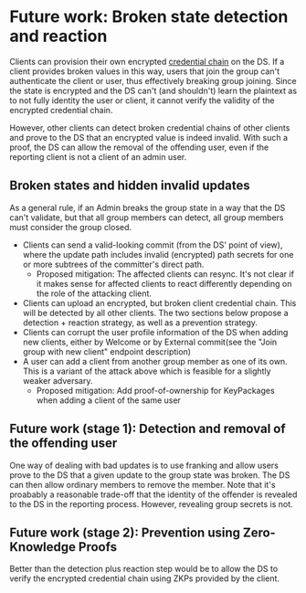 # Future work: Broken state detection and reaction

Clients can provision their own encrypted [credential chain](../authentication_service/credentials.md#intermediate-client-credentials) on the DS. If a client provides broken values in this way, users that join the group can't authenticate the client or user, thus effectively breaking group joining. Since the state is encrypted and the DS can't (and shouldn't) learn the plaintext as to not fully identity the user or client, it cannot verify the validity of the encrypted credential chain.

However, other clients can detect broken credential chains of other clients and prove to the DS that an encrypted value is indeed invalid. With such a proof, the DS can allow the removal of the offending user, even if the reporting client is not a client of an admin user.

## Broken states and hidden invalid updates

As a general rule, if an Admin breaks the group state in a way that the DS can't validate, but that all group members can detect, all group members must consider the group closed.

* Clients can send a valid-looking commit (from the DS' point of view), where
  the update path includes invalid (encrypted) path secrets for one or more
  subtrees of the committer's direct path.
  * Proposed mitigation: The affected clients can resync. It's not clear if it
    makes sense for affected clients to react differently depending on the role
    of the attacking client.
* Clients can upload an encrypted, but broken client credential chain. This will
  be detected by all other clients. The two sections below propose a detection +
  reaction strategy, as well as a prevention strategy.
* Clients can corrupt the user profile information of the DS when adding new
  clients, either by Welcome or by External commit(see the "Join group with new
  client" endpoint description)
* A user can add a client from another group member as one of its own. This is a
  variant of the attack above which is feasible for a slightly weaker adversary.
  * Proposed mitigation: Add proof-of-ownership for KeyPackages when adding a
    client of the same user

## Future work (stage 1): Detection and removal of the offending user

One way of dealing with bad updates is to use franking and allow users prove to the DS that a given update to the group state was broken. The DS can then allow ordinary members to remove the member. Note that it's proabably a reasonable trade-off that the identity of the offender is revealed to the DS in the reporting process. However, revealing group secrets is not.

## Future work (stage 2): Prevention using Zero-Knowledge Proofs

Better than the detection plus reaction step would be to allow the DS to verify the encrypted credential chain using ZKPs provided by the client.
